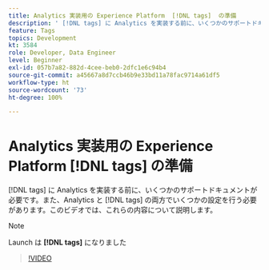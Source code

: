 ```yaml
---
title: Analytics 実装用の Experience Platform  [!DNL tags]  の準備
description: ' [!DNL tags] に Analytics を実装する前に、いくつかのサポートドキュメントが必要です。また、Analytics と  [!DNL tags] の両方でいくつかの設定を行う必要があります。このビデオでは、これらの内容について説明します。'
feature: Tags
topics: Development
kt: 3584
role: Developer, Data Engineer
level: Beginner
exl-id: 057b7a82-882d-4cee-beb0-2dfc1e6c94b4
source-git-commit: a45667a8d7ccb46b9e33bd11a78fac9714a61df5
workflow-type: ht
source-wordcount: '73'
ht-degree: 100%

---
```


# Analytics 実装用の Experience Platform [!DNL tags] の準備

[!DNL tags] に Analytics を実装する前に、いくつかのサポートドキュメントが必要です。また、Analytics と [!DNL tags] の両方でいくつかの設定を行う必要があります。このビデオでは、これらの内容について説明します。

>[!NOTE]
>
> Launch は **[!DNL tags]** になりました

>[!VIDEO](https://video.tv.adobe.com/v/28752/?quality=12&learn=on)
